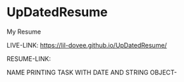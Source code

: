 # UpDatedResume
My Resume


LIVE-LINK: https://lil-dovee.github.io/UpDatedResume/

RESUME-LINK:

NAME PRINTING TASK WITH DATE AND STRING OBJECT-
